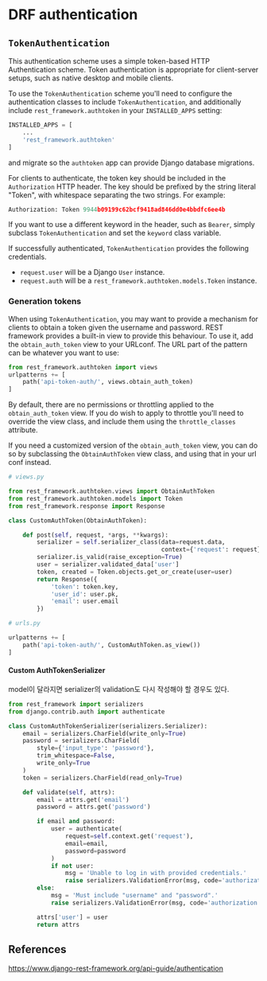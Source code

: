 # DRF authentication

## `TokenAuthentication`

This authentication scheme uses a simple token-based HTTP Authentication scheme. Token authentication is appropriate for client-server setups, such as native desktop and mobile clients.

To use the `TokenAuthentication` scheme you'll need to configure the authentication classes to include `TokenAuthentication`, and additionally include `rest_framework.authtoken` in your `INSTALLED_APPS` setting:

```python
INSTALLED_APPS = [
    ...
    'rest_framework.authtoken'
]
```

and migrate so the `authtoken` app can provide Django database migrations.

For clients to authenticate, the token key should be included in the `Authorization` HTTP header. The key should be prefixed by the string literal "Token", with whitespace separating the two strings. For example:

```python
Authorization: Token 9944b09199c62bcf9418ad846dd0e4bbdfc6ee4b
```

If you want to use a different keyword in the header, such as `Bearer`, simply subclass `TokenAuthentication` and set the `keyword` class variable.

If successfully authenticated, `TokenAuthentication` provides the following credentials.

- `request.user` will be a Django `User` instance.
- `request.auth` will be a `rest_framework.authtoken.models.Token` instance.

### Generation tokens

When using `TokenAuthentication`, you may want to provide a mechanism for clients to obtain a token given the username and password. REST framework provides a built-in view to provide this behaviour. To use it, add the `obtain_auth_token` view to your URLconf. The URL part of the pattern can be whatever you want to use:

```python
from rest_framework.authtoken import views
urlpatterns += [
    path('api-token-auth/', views.obtain_auth_token)
]
```

By default, there are no permissions or throttling applied to the `obtain_auth_token` view. If you do wish to apply to throttle you'll need to override the view class, and include them using the `throttle_classes` attribute.

If you need a customized version of the `obtain_auth_token` view, you can do so by subclassing the `ObtainAuthToken` view class, and using that in your url conf instead.

```python
# views.py

from rest_framework.authtoken.views import ObtainAuthToken
from rest_framework.authtoken.models import Token
from rest_framework.response import Response

class CustomAuthToken(ObtainAuthToken):

    def post(self, request, *args, **kwargs):
        serializer = self.serializer_class(data=request.data,
                                           context={'request': request})
        serializer.is_valid(raise_exception=True)
        user = serializer.validated_data['user']
        token, created = Token.objects.get_or_create(user=user)
        return Response({
            'token': token.key,
            'user_id': user.pk,
            'email': user.email
        })
```

```python
# urls.py

urlpatterns += [
    path('api-token-auth/', CustomAuthToken.as_view())
]
```

#### Custom AuthTokenSerializer

model이 달라지면 serializer의 validation도 다시 작성해야 할 경우도 있다.

```python
from rest_framework import serializers
from django.contrib.auth import authenticate

class CustomAuthTokenSerializer(serializers.Serializer):
    email = serializers.CharField(write_only=True)
    password = serializers.CharField(
        style={'input_type': 'password'},
        trim_whitespace=False,
        write_only=True
    )
    token = serializers.CharField(read_only=True)

    def validate(self, attrs):
        email = attrs.get('email')
        password = attrs.get('password')

        if email and password:
            user = authenticate(
                request=self.context.get('request'),
                email=email,
                password=password
            )
            if not user:
                msg = 'Unable to log in with provided credentials.'
                raise serializers.ValidationError(msg, code='authorization')
        else:
            msg = 'Must include "username" and "password".'
            raise serializers.ValidationError(msg, code='authorization')

        attrs['user'] = user
        return attrs
```



## References

https://www.django-rest-framework.org/api-guide/authentication